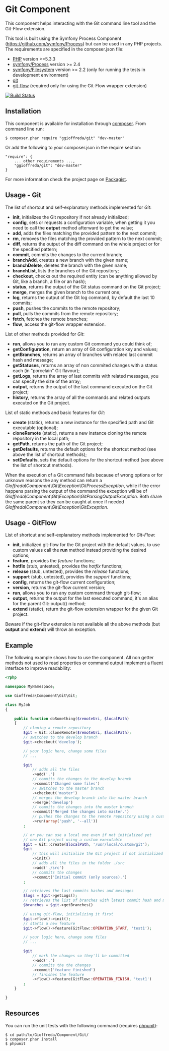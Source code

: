 Git Component
=============

This component helps interacting with the Git command line tool and the Git-Flow extension.

This tool is built using the Symfony Process Component (https://github.com/symfony/Process) but can be used in any
PHP projects. The requirements are specified in the composer.json file:

 * [PHP](http://www.php.net/) version >=5.3.3
 * [symfony/Process](http://symfony.com/doc/current/components/process.html) version >= 2.4
 * [symfony/Filesystem](http://symfony.com/doc/current/components/filesystem.html) version >= 2.2 (only for running the tests in development environment)
 * [git](http://git-scm.com/)
 * [git-flow](https://github.com/nvie/gitflow) (required only for using the Git-Flow wrapper extension)

[![Build Status](https://travis-ci.org/ggioffreda/git.svg?branch=master)](https://travis-ci.org/ggioffreda/git)

Installation
------------

This component is available for installation through [composer](https://getcomposer.org/). From command line run:

    $ composer.phar require "ggioffreda/git" "dev-master"

Or add the following to your composer.json in the require section:

    "require": {
        ... other requirements ...,
        "ggioffreda/git": "dev-master"
    }

For more information check the project page on [Packagist](https://packagist.org/packages/ggioffreda/git).

Usage - Git
-----------

The list of shortcut and self-explanatory methods implemented for *Git*:

 * **init**, initializes the Git repository if not already initialized;
 * **config**, sets or requests a configuration variable, when getting it you need to call the **output** method afterward to get the value;
 * **add**, adds the files matching the provided pattern to the next commit;
 * **rm**, removes the files matching the provided pattern to the next commit;
 * **diff**, returns the output of the diff command on the whole project or for the specified pattern;
 * **commit**, commits the changes to the current branch;
 * **branchAdd**, creates a new branch with the given name;
 * **branchDelete**, deletes the branch with the given name;
 * **branchList**, lists the branches of the Git repository;
 * **checkout**, checks out the required entity (can be anything allowed by Git, like a branch, a file or an hash);
 * **status**, returns the output of the Git status command on the Git project;
 * **merge**, merges the given branch to the current one;
 * **log**, returns the output of the Git log command, by default the last 10 commits;
 * **push**, pushes the commits to the remote repository;
 * **pull**, pulls the commits from the remote repository;
 * **fetch**, fetches the remote branches;
 * **flow**, access the git-flow wrapper extension.

List of other methods provided for *Git*:

 * **run**, allows you to run any custom Git command you could think of;
 * **getConfiguration**, return an array of Git configuration key and values;
 * **getBranches**, returns an array of branches with related last commit hash and message;
 * **getStatuses**, returns an array of non commited changes with a status each (in "porcelain" Git flavour);
 * **getLogs**, returns the array of last commits with related messages, you can specify the size of the array;
 * **output**, returns the output of the last command executed on the Git project;
 * **history**, returns the array of all the commands and related outputs executed on the Git project.

List of static methods and basic features for *Git*:

 * **create** (static), returns a new instance for the specified path and Git executable (optional);
 * **cloneRemote** (static), returns a new instance cloning the remote repository in the local path;
 * **getPath**, returns the path of the Git project;
 * **getDefaults**, returns the default options for the shortcut method (see above the list of shortcut methods);
 * **setDefaults**, sets the default options for the shortcut method (see above the list of shortcut methods).

When the execution of a Git command fails because of wrong options or for unknown reasons the any method can return a
*Gioffreda\Component\Git\Exception\GitProcessException*, while if the error happens parsing the output of the command
the exception will be of *Gioffreda\Component\Git\Exception\GitParsingOutputException*. Both share the same parent so
they can be caught at once if needed *Gioffreda\Component\Git\Exception\GitException*.

Usage - GitFlow
---------------

List of shortcut and self-explanatory methods implemented for *Git-Flow*:

 * **init**, initialized git-flow for the Git project with the default values, to use custom values call the **run** method instead providing the desired options;
 * **feature**, provides the *feature* functions;
 * **hotfix** (stub, untested), provides the *hotfix* functions;
 * **release** (stub, untested), provides the *release* functions;
 * **support** (stub, untested), provides the *support* functions;
 * **config**, returns the git-flow current configuration;
 * **version**, returns the git-flow current version;
 * **run**, allows you to run any custom command through git-flow;
 * **output**, returns the output for the last executed command, it's an alias for the parent Git::output() method;
 * **extend** (static), return the git-flow extension wrapper for the given Git project.

Beware if the git-flow extension is not available all the above methods (but **output** and **extend**) will throw an
exception.

Example
-------

The following example shows how to use the component. All non getter methods not used to read properties or command
output implement a fluent interface to improve readability:

```php
<?php

namespace MyNamespace;

use Gioffreda\Component\Git\Git;

class MyJob
{

    public function doSomething($remoteUri, $localPath)
    {
        // cloning a remote repository
        $git = Git::cloneRemote($remoteUri, $localPath);
        // switches to the develop branch
        $git->checkout('develop');

        // your logic here, change some files
        // ...

        $git
            // adds all the files
            ->add('.')
            // commits the changes to the develop branch
            ->commit('Changed some files')
            // switches to the master branch
            ->checkout('master')
            // merges the develop branch into the master branch
            ->merge('develop')
            // commits the changes into the master branch
            ->commit('Merged the changes into master.')
            // pushes the changes to the remote repository using a custom command line
            ->run(array('push', '--all'))
        ;

        // or you can use a local one even if not initialized yet
        // new Git project using a custom executable
        $git = Git::create($localPath, '/usr/local/custom/git');
        $git
            // this will initialize the Git project if not initialized already
            ->init()
            // adds all the files in the folder ./src
            ->add('./src')
            // commits the changes
            ->commit('Initial commit (only sources).')
        ;

        // retrieves the last commits hashes and messages
        $logs = $git->getLogs();
        // retrieves the list of branches with latest commit hash and message
        $branches = $git->getBranches()

        // using git-flow, initializing it first
        $git->flow()->init();
        // starts a new feature
        $git->flow()->feature(GitFlow::OPERATION_START, 'test1');

        // your logic here, change some files
        // ...

        $git
            // mark the changes so they'll be committed
            ->add('.')
            // commits the the changes
            ->commit('feature finished')
            // finishes the feature
            ->flow()->feature(GitFlow::OPERATION_FINISH, 'test1')
        ;
    }

}
```

Resources
---------

You can run the unit tests with the following command (requires [phpunit](http://phpunit.de/)):

    $ cd path/to/Gioffreda/Component/Git/
    $ composer.phar install
    $ phpunit